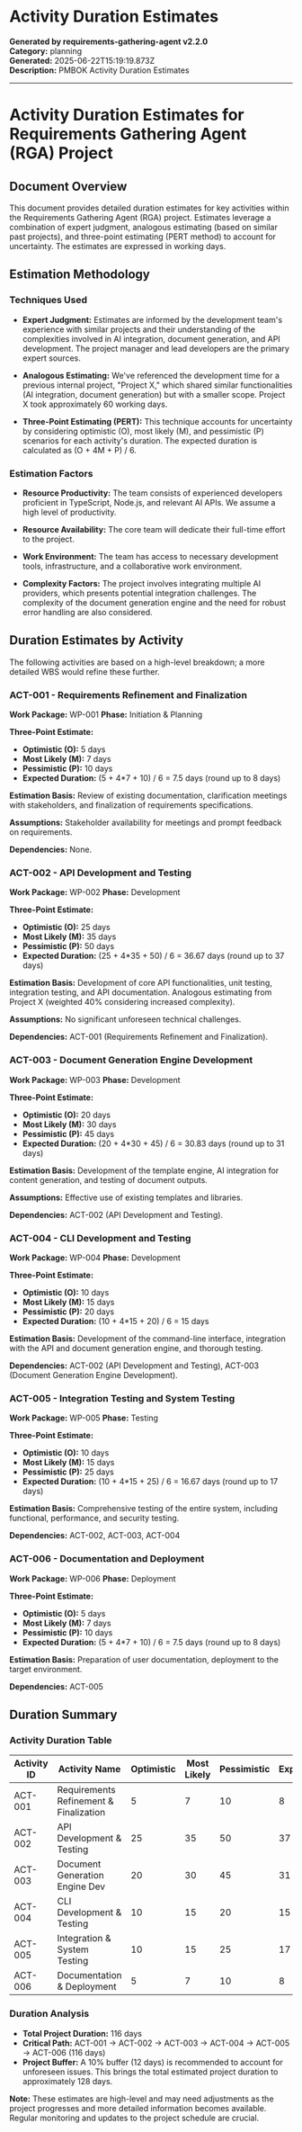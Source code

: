 # Activity Duration Estimates

**Generated by requirements-gathering-agent v2.2.0**  
**Category:** planning  
**Generated:** 2025-06-22T15:19:19.873Z  
**Description:** PMBOK Activity Duration Estimates

---

# Activity Duration Estimates for Requirements Gathering Agent (RGA) Project

## Document Overview

This document provides detailed duration estimates for key activities within the Requirements Gathering Agent (RGA) project.  Estimates leverage a combination of expert judgment, analogous estimating (based on similar past projects), and three-point estimating (PERT method) to account for uncertainty.  The estimates are expressed in working days.

## Estimation Methodology

### Techniques Used

* **Expert Judgment:**  Estimates are informed by the development team's experience with similar projects and their understanding of the complexities involved in AI integration, document generation, and API development.  The project manager and lead developers are the primary expert sources.

* **Analogous Estimating:** We've referenced the development time for a previous internal project, "Project X," which shared similar functionalities (AI integration, document generation) but with a smaller scope. Project X took approximately 60 working days.

* **Three-Point Estimating (PERT):** This technique accounts for uncertainty by considering optimistic (O), most likely (M), and pessimistic (P) scenarios for each activity's duration.  The expected duration is calculated as (O + 4M + P) / 6.

### Estimation Factors

* **Resource Productivity:** The team consists of experienced developers proficient in TypeScript, Node.js, and relevant AI APIs.  We assume a high level of productivity.

* **Resource Availability:**  The core team will dedicate their full-time effort to the project.

* **Work Environment:** The team has access to necessary development tools, infrastructure, and a collaborative work environment.

* **Complexity Factors:** The project involves integrating multiple AI providers, which presents potential integration challenges.  The complexity of the document generation engine and the need for robust error handling are also considered.


## Duration Estimates by Activity

The following activities are based on a high-level breakdown; a more detailed WBS would refine these further.

### ACT-001 - Requirements Refinement and Finalization

**Work Package:** WP-001
**Phase:** Initiation & Planning

**Three-Point Estimate:**
- **Optimistic (O):** 5 days
- **Most Likely (M):** 7 days
- **Pessimistic (P):** 10 days
- **Expected Duration:** (5 + 4*7 + 10) / 6 = 7.5 days (round up to 8 days)

**Estimation Basis:**  Review of existing documentation, clarification meetings with stakeholders, and finalization of requirements specifications.

**Assumptions:**  Stakeholder availability for meetings and prompt feedback on requirements.

**Dependencies:**  None.


### ACT-002 - API Development and Testing

**Work Package:** WP-002
**Phase:** Development

**Three-Point Estimate:**
- **Optimistic (O):** 25 days
- **Most Likely (M):** 35 days
- **Pessimistic (P):** 50 days
- **Expected Duration:** (25 + 4*35 + 50) / 6 = 36.67 days (round up to 37 days)

**Estimation Basis:**  Development of core API functionalities, unit testing, integration testing, and API documentation.  Analogous estimating from Project X (weighted 40% considering increased complexity).

**Assumptions:**  No significant unforeseen technical challenges.

**Dependencies:**  ACT-001 (Requirements Refinement and Finalization).


### ACT-003 - Document Generation Engine Development

**Work Package:** WP-003
**Phase:** Development

**Three-Point Estimate:**
- **Optimistic (O):** 20 days
- **Most Likely (M):** 30 days
- **Pessimistic (P):** 45 days
- **Expected Duration:** (20 + 4*30 + 45) / 6 = 30.83 days (round up to 31 days)

**Estimation Basis:**  Development of the template engine, AI integration for content generation, and testing of document outputs.

**Assumptions:**  Effective use of existing templates and libraries.

**Dependencies:** ACT-002 (API Development and Testing).


### ACT-004 - CLI Development and Testing

**Work Package:** WP-004
**Phase:** Development

**Three-Point Estimate:**
- **Optimistic (O):** 10 days
- **Most Likely (M):** 15 days
- **Pessimistic (P):** 20 days
- **Expected Duration:** (10 + 4*15 + 20) / 6 = 15 days

**Estimation Basis:**  Development of the command-line interface, integration with the API and document generation engine, and thorough testing.

**Dependencies:** ACT-002 (API Development and Testing), ACT-003 (Document Generation Engine Development).


### ACT-005 -  Integration Testing and System Testing

**Work Package:** WP-005
**Phase:** Testing

**Three-Point Estimate:**
- **Optimistic (O):** 10 days
- **Most Likely (M):** 15 days
- **Pessimistic (P):** 25 days
- **Expected Duration:** (10 + 4*15 + 25) / 6 = 16.67 days (round up to 17 days)

**Estimation Basis:** Comprehensive testing of the entire system, including functional, performance, and security testing.

**Dependencies:** ACT-002, ACT-003, ACT-004

### ACT-006 - Documentation and Deployment

**Work Package:** WP-006
**Phase:** Deployment

**Three-Point Estimate:**
- **Optimistic (O):** 5 days
- **Most Likely (M):** 7 days
- **Pessimistic (P):** 10 days
- **Expected Duration:** (5 + 4*7 + 10) / 6 = 7.5 days (round up to 8 days)

**Estimation Basis:**  Preparation of user documentation, deployment to the target environment.

**Dependencies:** ACT-005


## Duration Summary

### Activity Duration Table
| Activity ID | Activity Name                     | Optimistic | Most Likely | Pessimistic | Expected |
|-------------|------------------------------------|------------|-------------|-------------|----------|
| ACT-001     | Requirements Refinement & Finalization | 5          | 7           | 10          | 8        |
| ACT-002     | API Development & Testing           | 25         | 35          | 50          | 37       |
| ACT-003     | Document Generation Engine Dev      | 20         | 30          | 45          | 31       |
| ACT-004     | CLI Development & Testing           | 10         | 15          | 20          | 15       |
| ACT-005     | Integration & System Testing        | 10         | 15          | 25          | 17       |
| ACT-006     | Documentation & Deployment          | 5          | 7           | 10          | 8        |

### Duration Analysis

* **Total Project Duration:** 116 days
* **Critical Path:** ACT-001 -> ACT-002 -> ACT-003 -> ACT-004 -> ACT-005 -> ACT-006 (116 days)
* **Project Buffer:**  A 10% buffer (12 days) is recommended to account for unforeseen issues.  This brings the total estimated project duration to approximately 128 days.


**Note:** These estimates are high-level and may need adjustments as the project progresses and more detailed information becomes available.  Regular monitoring and updates to the project schedule are crucial.
